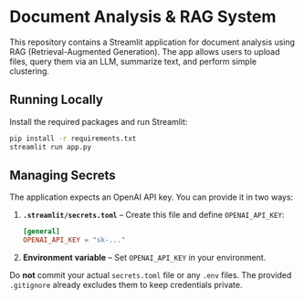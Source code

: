 # Document Analysis & RAG System

This repository contains a Streamlit application for document analysis using RAG (Retrieval-Augmented Generation). The app allows users to upload files, query them via an LLM, summarize text, and perform simple clustering.

## Running Locally

Install the required packages and run Streamlit:

```bash
pip install -r requirements.txt
streamlit run app.py
```

## Managing Secrets

The application expects an OpenAI API key. You can provide it in two ways:

1. **`.streamlit/secrets.toml`** – Create this file and define `OPENAI_API_KEY`:

   ```toml
   [general]
   OPENAI_API_KEY = "sk-..."
   ```

2. **Environment variable** – Set `OPENAI_API_KEY` in your environment.

Do **not** commit your actual `secrets.toml` file or any `.env` files. The provided `.gitignore` already excludes them to keep credentials private.


